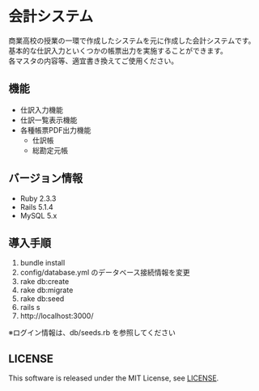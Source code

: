 会計システム
====
商業高校の授業の一環で作成したシステムを元に作成した会計システムです。  
基本的な仕訳入力といくつかの帳票出力を実施することができます。  
各マスタの内容等、適宜書き換えてご使用ください。


## 機能
* 仕訳入力機能  
* 仕訳一覧表示機能
* 各種帳票PDF出力機能
  * 仕訳帳
  * 総勘定元帳


## バージョン情報
* Ruby 2.3.3
* Rails 5.1.4
* MySQL 5.x

## 導入手順
1. bundle install
2. config/database.yml のデータベース接続情報を変更
3. rake db:create
4. rake db:migrate
5. rake db:seed
6. rails s
7. http://localhost:3000/

  ※ログイン情報は、db/seeds.rb を参照してください

## LICENSE

This software is released under the MIT License, see [LICENSE](https://github.com/wit-seg/kaikei/blob/master/LICENSE).
